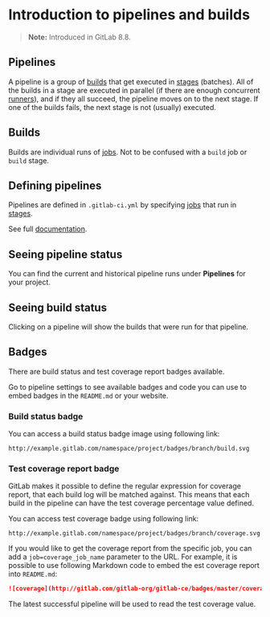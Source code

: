 # Introduction to pipelines and builds

>**Note:**
Introduced in GitLab 8.8.

## Pipelines

A pipeline is a group of [builds] that get executed in [stages] \(batches). All
of the builds in a stage are executed in parallel (if there are enough
concurrent [runners]), and if they all succeed, the pipeline moves on to the
next stage. If one of the builds fails, the next stage is not (usually)
executed.

## Builds

Builds are individual runs of [jobs]. Not to be confused with a `build` job or
`build` stage.

## Defining pipelines

Pipelines are defined in `.gitlab-ci.yml` by specifying [jobs] that run in
[stages].

See full [documentation](yaml/README.md#jobs).

## Seeing pipeline status

You can find the current and historical pipeline runs under **Pipelines** for your
project.

## Seeing build status

Clicking on a pipeline will show the builds that were run for that pipeline.

## Badges

There are build status and test coverage report badges available.

Go to pipeline settings to see available badges and code you can use to embed
badges in the `README.md` or your website.

### Build status badge

You can access a build status badge image using following link:

```
http://example.gitlab.com/namespace/project/badges/branch/build.svg
```

### Test coverage report badge

GitLab makes it possible to define the regular expression for coverage report,
that each build log will be matched against. This means that each build in the
pipeline can have the test coverage percentage value defined.

You can access test coverage badge using following link:

```
http://example.gitlab.com/namespace/project/badges/branch/coverage.svg
```

If you would like to get the coverage report from the specific job, you can add
a `job=coverage_job_name` parameter to the URL. For example, it is possible to
use following Markdown code to embed the est coverage report into `README.md`:

```markdown
![coverage](http://gitlab.com/gitlab-org/gitlab-ce/badges/master/coverage.svg?job=coverage)
```

The latest successful pipeline will be used to read the test coverage value.

[builds]: #builds
[jobs]: yaml/README.md#jobs
[stages]: yaml/README.md#stages
[runners]: runners/README.md
